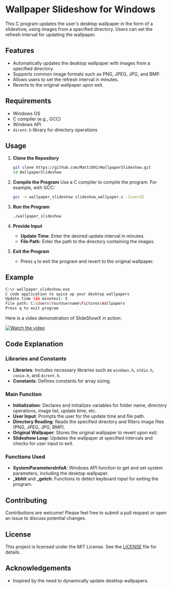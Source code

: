 # Wallpaper Slideshow for Windows

This C program updates the user's desktop wallpaper in the form of a slideshow, using images from a specified directory. Users can set the refresh interval for updating the wallpaper.

## Features

- Automatically updates the desktop wallpaper with images from a specified directory.
- Supports common image formats such as PNG, JPEG, JPG, and BMP.
- Allows users to set the refresh interval in minutes.
- Reverts to the original wallpaper upon exit.

## Requirements

- Windows OS
- C compiler (e.g., GCC)
- Windows API
- `dirent.h` library for directory operations

## Usage

1. **Clone the Repository**
    ```sh
    git clone https://github.com/Matt1092/WallpaperSlideshow.git
    cd WallpaperSlideshow
    ```

2. **Compile the Program**
    Use a C compiler to compile the program. For example, with GCC:
    ```sh
    gcc -o wallpaper_slideshow slideshow_wallpaper.c -luser32
    ```

3. **Run the Program**
    ```sh
    ./wallpaper_slideshow
    ```

4. **Provide Input**
    - **Update Time**: Enter the desired update interval in minutes.
    - **File Path**: Enter the path to the directory containing the images.

5. **Exit the Program**
    - Press `q` to exit the program and revert to the original wallpaper.

## Example

```sh
C:\> wallpaper_slideshow.exe
C code application to spice up your desktop wallpapers
Update time (in minutes): 5
File path: C:\Users\YourUsername\Pictures\Wallpapers
Press q to exit program
```
Here is a video demonstration of SlideShowX in action:

[![Watch the video](https://img.youtube.com/vi/<VIDEO_ID>/0.jpg)]([https://www.youtube.com/watch?v=<VIDEO_ID>](https://youtu.be/x0mI-F7YL6Y))

## Code Explanation

### Libraries and Constants

- **Libraries**: Includes necessary libraries such as `windows.h`, `stdio.h`, `conio.h`, and `dirent.h`.
- **Constants**: Defines constants for array sizing.

### Main Function

- **Initialization**: Declares and initializes variables for folder name, directory operations, image list, update time, etc.
- **User Input**: Prompts the user for the update time and file path.
- **Directory Reading**: Reads the specified directory and filters image files (PNG, JPEG, JPG, BMP).
- **Original Wallpaper**: Stores the original wallpaper to revert upon exit.
- **Slideshow Loop**: Updates the wallpaper at specified intervals and checks for user input to exit.

### Functions Used

- **SystemParametersInfoA**: Windows API function to get and set system parameters, including the desktop wallpaper.
- **_kbhit** and **_getch**: Functions to detect keyboard input for exiting the program.

## Contributing

Contributions are welcome! Please feel free to submit a pull request or open an issue to discuss potential changes.


## License

This project is licensed under the MIT License. See the [LICENSE](LICENSE) file for details.

## Acknowledgements

- Inspired by the need to dynamically update desktop wallpapers.

